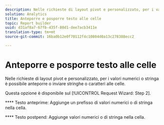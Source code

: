 ```yaml
---
description: Nelle richieste di layout pivot e personalizzato, per i valori numerici o stringa è possibile anteporre o inviare stringhe o caratteri alle celle.
solution: Analytics
title: Anteporre e posporre testo alle celle
topic: Report builder
uuid: d31af8a7-67fb-435f-80d1-dee7acb3411e
translation-type: tm+mt
source-git-commit: 16ba0b12e0f70112f4c10804d0a13c278388ecc2

---
```



# Anteporre e posporre testo alle celle

Nelle richieste di layout pivot e personalizzato, per i valori numerici o stringa è possibile anteporre o inviare stringhe o caratteri alle celle.

Questa opzione è disponibile sul [!UICONTROL Request Wizard: Step 2].

**** Testo anteprime: Aggiunge un prefisso di valori numerici o di stringa nella cella.

**** Testo postpend: Aggiunge valori numerici o di stringa nella cella.
